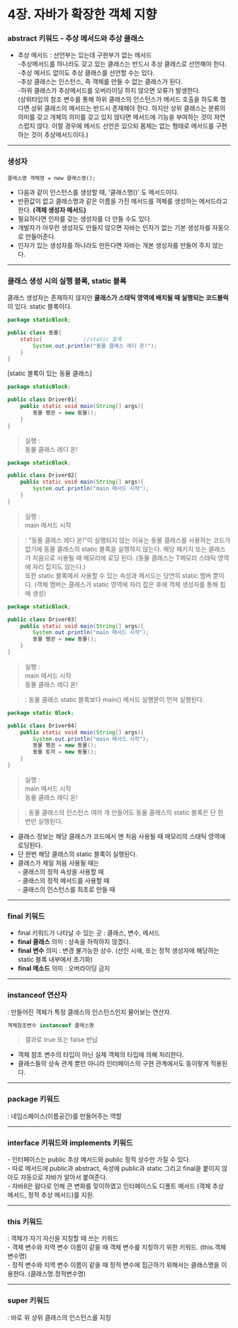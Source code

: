 # 4장. 자바가 확장한 객체 지향  

### **abstract 키워드 - 추상 메서드와 추상 클래스**  
- 추상 메서드 : 선언부는 있는데 구현부가 없는 메서드  
-추상메서드를 하나라도 갖고 있는 클래스는 반드시 추상 클래스로 선언해야 한다.  
-추상 메서드 없이도 추상 클래스를 선언할 수는 있다.  
-추상 클래스는 인스턴스, 즉 객체를 만들 수 없는 클래스가 된다.  
-하위 클래스가 추상메서드를 오버라이딩 하지 않으면 오류가 발생한다.  
(상위타입의 참조 변수를 통해 하위 클래스의 인스턴스가 메서드 호출을 하도록 했다면 상위 클래스의 메서드는 반드시 존재해야 한다. 하지만 상위 클래스는 분류의 의미를 갖고 개체의 의미를 갖고 있지 않다면 메서드에 기능을 부여하는 것이 자연스럽지 않다. 이럴 경우에 메서드 선언은 있으되 몸체는 없는 형태로 메서드를 구현하는 것이 추상메서드이다.)  

---------

### **생성자**  

~~~  
클래스명 객체명 = new 클래스명();  
~~~  

- 다음과 같이 인스턴스를 생성할 때, '클래스명()' 도 메서드이다.  
- 반환값이 없고 클래스명과 같은 이름을 가진 메서드를 객체를 생성하는 메서드라고 한다. **(객체 생성자 메서드)**  
- 필요하다면 인자를 갖는 생성자를 더 만들 수도 있다.  
- 개발자가 아무런 생성자도 만들지 않으면 자바는 인자가 없는 기본 생성자를 자동으로 만들어준다.  
- 인자가 있는 생성자를 하나라도 만든다면 자바는 개본 생성자를 만들어 주지 않는다.  

-----------  

### **클래스 생성 시의 실행 블록, static 블록**  
클래스 생성자는 존재하지 않지만 **클래스가 스태틱 영역에 배치될 때 실행되는 코드블럭**이 있다. static 블록이다.  

~~~java  
package staticBlock;

public class 동물{
    static{             //static 블록
        System.out.println("동물 클래스 레디 온!");
    }
}
~~~  


[static 블록이 있는 동물 클래스]  

~~~java  
package staticBlock;

public class Driver01{
    public static void main(String[] args){
        동물 펭귄 = new 동물();
    }
}
~~~  

> 실행 :  
동물 클래스 레디 온!  


~~~java  
package staticBlock;

public class Driver02{
    public static void main(String[] args){
        System.out.println("main 메서드 시작");
    }
}
~~~  

> 실행 :  
main 메서드 시작  

>: "동물 클래스 레디 온!"이 실행되지 않는 이유는 동물 클래스를 사용하는 코드가 없기에 동물 클래스의 static 블록을 실행하지 않는다. 해당 패키지 또는 클래스가 처음으로 사용될 때 메모리에 로딩 된다. (동물 클래스는 T메모리 스태틱 영역에 자리 잡지도 않는다.)  
또한 static 블록에서 사용할 수 있는 속성과 메서드는 당연히 static 멤버 뿐이다. (객체 멤버는 클래스가 static 영역에 자리 잡은 후에 객체 생성자를 통해 힙에 생성)  

~~~java  
package staticBlock;

public class Driver03[
    public static void main(String[] args){
        System.out.println("main 메서드 시작");
        동물 펭귄 = new 동물();
    }
]
~~~  

> 실행 :   
main 메서드 시작  
동물 클래스 레디 온!  

> : 동물 클래스 static 블록보다 main() 메서드 실행문이 먼저 실행된다.  

~~~java  
package static Block;

public class Driver04{
    public static void main(String[] args){
        System.out.println("main 메서드 시작");
        동물 펭귄 = new 동물();
        동물 토끼 = new 동물();
    }
}
~~~  

> 실행 :   
main 메서드 시작  
동물 클래스 레디 온!  

> : 동물 클래스의 인스턴스 여러 개 만들어도 동물 클래스의 static 블록은 단 한 번만 실행된다.  


- 클래스 정보는 해당 클래스가 코드에서 맨 처음 사용될 때 메모리의 스태틱 영역에 로딩된다.  
- 단 한번 해당 클래스의 static 블록이 실행된다.  
- 클래스가 제일 처음 사용될 때는  
\- 클래스의 정적 속성을 사용할 때  
\- 클래스의 정적 메서드를 사용할 때  
\- 클래스의 인스턴스를 최초로 만들 때  


-----

### **final 키워드**  
- final 키워드가 나타날 수 있는 곳 : 클래스, 변수, 메서드  
- **final 클래스** 의미 : 상속을 허락하지 않겠다.  
- **final 변수** 의미 : 변경 불가능한 상수. (선인 시에, 또는 정적 생성자에 해당하는 static 블록 내부에서 초기화)  
- **final 메소드** 의미 : 오버라이딩 금지  

----------

### **instanceof 연산자**  
: 만들어진 객체가 특정 클래스의 인스턴스인지 물어보는 연산자.
~~~java  
객체참조변수 instanceof 클래스명
~~~ 
> 결과로 true 또는 false 반납  

- 객체 참조 변수의 타입이 아닌 실제 객체의 타입에 의해 처리한다.  
- 클래스들의 상속 관계 뿐만 아니라 인터페이스의 구현 관계에서도 동이랗게 적용된다.  

-----

### **package 키워드**  
: 네임스페이스(이름공간)를 만들어주는 역할  

-----  

### **interface 키워드와 implements 키워드**  
\- 인터페이스는 public 추상 메서드와 public 정적 상수만 가질 수 있다.  
\- 따로 메서드에 public과 abstract, 속성에 public과 static 그리고 final을 붙이지 않아도 자동으로 자바가 알아서 붙여준다.  
\- 자바8은 람다로 인해 큰 변화를 맞이하였고 인터페이스도 디폴트 메서드 (객체 추상 메서드, 정적 추상 메서드)를 지원.  

---  

### **this 키워드**  
: 객체가 자기 자신을 지칭할 때 쓰는 키워드  
\- 객체 변수와 지역 변수 이름이 같을 때 객체 변수를 지칭하기 위한 키워드. (this.객체변수명)  
\- 정적 변수와 지역 변수 이름이 같을 때 정적 변수에 접근하기 위해서는 클래스명을 이용한다. (클래스명.정적변수명)  

---  

### **super 키워드**  
: 바로 위 상위 클래스의 인스턴스를 지칭  

